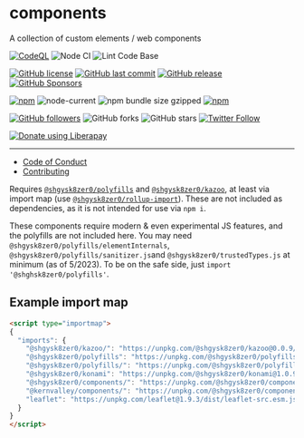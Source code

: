 # components
A collection of custom elements / web components

[![CodeQL](https://github.com/shgysk8zer0/components/actions/workflows/codeql-analysis.yml/badge.svg)](https://github.com/shgysk8zer0/components/actions/workflows/codeql-analysis.yml)
![Node CI](https://github.com/shgysk8zer0/components/workflows/Node%20CI/badge.svg)
![Lint Code Base](https://github.com/shgysk8zer0/components/workflows/Lint%20Code%20Base/badge.svg)

[![GitHub license](https://img.shields.io/github/license/shgysk8zer0/components.svg)](https://github.com/shgysk8zer0/components/blob/master/LICENSE)
[![GitHub last commit](https://img.shields.io/github/last-commit/shgysk8zer0/components.svg)](https://github.com/shgysk8zer0/components/commits/master)
[![GitHub release](https://img.shields.io/github/release/shgysk8zer0/components?logo=github)](https://github.com/shgysk8zer0/components/releases)
[![GitHub Sponsors](https://img.shields.io/github/sponsors/shgysk8zer0?logo=github)](https://github.com/sponsors/shgysk8zer0)

[![npm](https://img.shields.io/npm/v/@shgysk8zer0/components)](https://www.npmjs.com/package/@shgysk8zer0/components)
![node-current](https://img.shields.io/node/v/@shgysk8zer0/components)
![npm bundle size gzipped](https://img.shields.io/bundlephobia/minzip/@shgysk8zer0/components)
[![npm](https://img.shields.io/npm/dw/@shgysk8zer0/components?logo=npm)](https://www.npmjs.com/package/@shgysk8zer0/components)

[![GitHub followers](https://img.shields.io/github/followers/shgysk8zer0.svg?style=social)](https://github.com/shgysk8zer0)
![GitHub forks](https://img.shields.io/github/forks/shgysk8zer0/components.svg?style=social)
![GitHub stars](https://img.shields.io/github/stars/shgysk8zer0/components.svg?style=social)
[![Twitter Follow](https://img.shields.io/twitter/follow/shgysk8zer0.svg?style=social)](https://twitter.com/shgysk8zer0)

[![Donate using Liberapay](https://img.shields.io/liberapay/receives/shgysk8zer0.svg?logo=liberapay)](https://liberapay.com/shgysk8zer0/donate "Donate using Liberapay")
- - -

- [Code of Conduct](./.github/CODE_OF_CONDUCT.md)
- [Contributing](./.github/CONTRIBUTING.md)
<!-- - [Security Policy](./.github/SECURITY.md) -->


Requires [`@shgysk8zer0/polyfills`](https://npmjs.org/package/@shgysk8zer0/polyfills)
and [`@shgysk8zer0/kazoo`](https://npmjs.org/package/@shgysk8zer0/kazoo), at least
via import map (use [`@shgysk8zer0/rollup-import`](https://npmjs.org/package/@shgysk8zer0/rollup-import)).
These are not included as dependencies, as it is not intended for use via `npm i`.

These components require modern & even experimental JS features, and the polyfills
are not included here. You may need `@shgysk8zer0/polyfills/elementInternals`,
`@shgysk8zer0/polyfills/sanitizer.js`and `@shgysk8zer0/trustedTypes.js`
at minimum (as of 5/2023). To be on the safe side, just `import '@shghsk8zer0/polyfills'`.

## Example import map

```html
<script type="importmap">
{
  "imports": {
    "@shgysk8zer0/kazoo/": "https://unpkg.com/@shgysk8zer0/kazoo@0.0.9/",
    "@shgysk8zer0/polyfills": "https://unpkg.com/@shgysk8zer0/polyfills@0.0.5/all.min.js",
    "@shgysk8zer0/polyfills/": "https://unpkg.com/@shgysk8zer0/polyfills@0.0.5/",
    "@shgysk8zer0/konami": "https://unpkg.com/@shgysk8zer0/konami@1.0.9/konami.js",
    "@shgysk8zer0/components/": "https://unpkg.com/@shgysk8zer0/components/",
    "@kernvalley/components/": "https://unpkg.com/@shgysk8zer0/components/krv/",
    "leaflet": "https://unpkg.com/leaflet@1.9.3/dist/leaflet-src.esm.js"
  }
}
</script>
```

